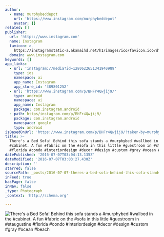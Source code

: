 ```yaml
---
author:
  - name: murphybeddepot
    url: 'https://www.instagram.com/murphybeddepot'
    avatar: {}
related: []
publisher:
  url: 'https://www.instagram.com'
  name: Instagram
  favicon: >-
    https://instagramstatic-a.akamaihd.net/h1/images/ico/favicon.ico/dfa85bb1fd63.ico
  domain: www.instagram.com
keywords: []
app_links:
  - url: 'instagram://media?id=1280622651341940989'
    type: ios
    namespace: ai
    app_name: Instagram
    app_store_id: '389801252'
  - url: 'https://www.instagram.com/p/BHFr4Qwjij9/'
    type: android
    namespace: ai
    app_name: Instagram
    package: com.instagram.android
  - path: https/instagram.com/p/BHFr4Qwjij9/
    package: com.instagram.android
    namespace: google
    type: android
isBasedOnUrl: 'https://www.instagram.com/p/BHFr4Qwjij9/?taken-by=murphybeddepot'
title: >-
  There's a Bed Sofa! Behind this sofa stands a #murphybed #wallbed in the
  #cabinet. A fun #fabric on the #sofa in this little #guestroom in #staugustine
  #florida #condo #interiordesign #decor #design #custom #gray #ocean #beach
datePublished: '2016-07-07T03:04:13.135Z'
dateModified: '2016-07-07T03:03:27.430Z'
description: ''
starred: false
sourcePath: _posts/2016-07-07-theres-a-bed-sofa-behind-this-sofa-stands-a-murphybed-wa.md
inFeed: true
hasPage: false
inNav: false
_type: Photograph
_context: 'http://schema.org'

---
```

![There's a Bed Sofa! Behind this sofa stands a #murphybed #wallbed in the #cabinet. A fun #fabric on the #sofa in this little #guestroom in #staugustine #florida #condo #interiordesign #decor #design #custom #gray #ocean #beach](https://scontent.cdninstagram.com/t51.2885-15/sh0.08/e35/p640x640/13534245_848287478609476_371261208_n.jpg?ig_cache_key=MTI4MDYyMjY1MTM0MTk0MDk4OQ%3D%3D.2)